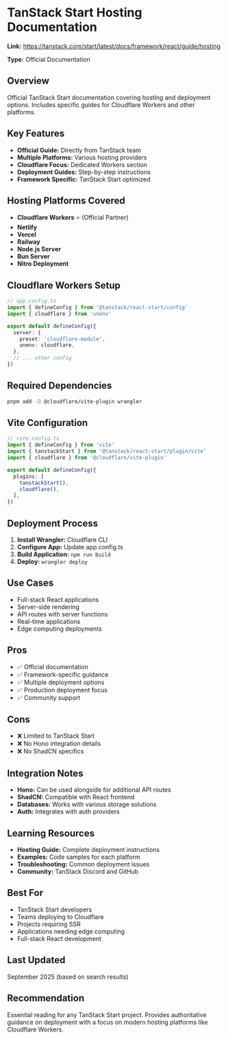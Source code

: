 # TanStack Start Hosting Documentation

**Link:** https://tanstack.com/start/latest/docs/framework/react/guide/hosting

**Type:** Official Documentation

## Overview
Official TanStack Start documentation covering hosting and deployment options. Includes specific guides for Cloudflare Workers and other platforms.

## Key Features
- **Official Guide:** Directly from TanStack team
- **Multiple Platforms:** Various hosting providers
- **Cloudflare Focus:** Dedicated Workers section
- **Deployment Guides:** Step-by-step instructions
- **Framework Specific:** TanStack Start optimized

## Hosting Platforms Covered
- **Cloudflare Workers** ⭐ (Official Partner)
- **Netlify**
- **Vercel**
- **Railway**
- **Node.js Server**
- **Bun Server**
- **Nitro Deployment**

## Cloudflare Workers Setup
```typescript
// app.config.ts
import { defineConfig } from '@tanstack/react-start/config'
import { cloudflare } from 'unenv'

export default defineConfig({
  server: {
    preset: 'cloudflare-module',
    unenv: cloudflare,
  },
  // ... other config
})
```

## Required Dependencies
```bash
pnpm add -D @cloudflare/vite-plugin wrangler
```

## Vite Configuration
```typescript
// vite.config.ts
import { defineConfig } from 'vite'
import { tanstackStart } from '@tanstack/react-start/plugin/vite'
import { cloudflare } from '@cloudflare/vite-plugin'

export default defineConfig({
  plugins: [
    tanstackStart(),
    cloudflare(),
  ],
})
```

## Deployment Process
1. **Install Wrangler:** Cloudflare CLI
2. **Configure App:** Update app.config.ts
3. **Build Application:** `npm run build`
4. **Deploy:** `wrangler deploy`

## Use Cases
- Full-stack React applications
- Server-side rendering
- API routes with server functions
- Real-time applications
- Edge computing deployments

## Pros
- ✅ Official documentation
- ✅ Framework-specific guidance
- ✅ Multiple deployment options
- ✅ Production deployment focus
- ✅ Community support

## Cons
- ❌ Limited to TanStack Start
- ❌ No Hono integration details
- ❌ No ShadCN specifics

## Integration Notes
- **Hono:** Can be used alongside for additional API routes
- **ShadCN:** Compatible with React frontend
- **Databases:** Works with various storage solutions
- **Auth:** Integrates with auth providers

## Learning Resources
- **Hosting Guide:** Complete deployment instructions
- **Examples:** Code samples for each platform
- **Troubleshooting:** Common deployment issues
- **Community:** TanStack Discord and GitHub

## Best For
- TanStack Start developers
- Teams deploying to Cloudflare
- Projects requiring SSR
- Applications needing edge computing
- Full-stack React development

## Last Updated
September 2025 (based on search results)

## Recommendation
Essential reading for any TanStack Start project. Provides authoritative guidance on deployment with a focus on modern hosting platforms like Cloudflare Workers.
